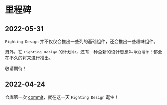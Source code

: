 # 里程碑

## 2022-05-31

`Fighting Design` 并不仅仅会推出一些列的基础组件，还会推出一些趣味组件。

另外，在 `Fighting Design` 的计划中，还有一种全新的设计思想叫 `联合组件`！都会在不久的将来进行推出。

敬请期待！

## 2022-04-24

仓库第一次 [commit](https://github.com/Tyh2001/fighting-design/tree/bd0244a6fb0d71e4a99b0c9416b5cc253bbcc096)，就在这一天 `Fighting Design` 诞生！
